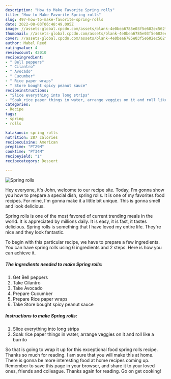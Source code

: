```yaml
---
description: "How to Make Favorite Spring rolls"
title: "How to Make Favorite Spring rolls"
slug: 497-how-to-make-favorite-spring-rolls
date: 2022-08-03T06:48:49.095Z
image: //assets-global.cpcdn.com/assets/blank-4e0bea6785e03f5e602ec562f230caae08da540cada707380b4fe1bbebba43da.png
thumbnail: //assets-global.cpcdn.com/assets/blank-4e0bea6785e03f5e602ec562f230caae08da540cada707380b4fe1bbebba43da.png
cover: //assets-global.cpcdn.com/assets/blank-4e0bea6785e03f5e602ec562f230caae08da540cada707380b4fe1bbebba43da.png
author: Mabel Reed
ratingvalue: 4
reviewcount: 42010
recipeingredient:
- " Bell peppers"
- " Cilantro"
- " Avocado"
- " Cucumber"
- " Rice paper wraps"
- " Store bought spicy peanut sauce"
recipeinstructions:
- "Slice everything into long strips"
- "Soak rice paper things in water, arrange veggies on it and roll like a burrito"
categories:
- Recipe
tags:
- spring
- rolls

katakunci: spring rolls 
nutrition: 287 calories
recipecuisine: American
preptime: "PT29M"
cooktime: "PT34M"
recipeyield: "1"
recipecategory: Dessert

---
```



![Spring rolls](//assets-global.cpcdn.com/assets/blank-4e0bea6785e03f5e602ec562f230caae08da540cada707380b4fe1bbebba43da.png)

Hey everyone, it's John, welcome to our recipe site. Today, I'm gonna show you how to prepare a special dish, spring rolls. It is one of my favorites food recipes. For mine, I'm gonna make it a little bit unique. This is gonna smell and look delicious.

Spring rolls is one of the most favored of current trending meals in the world. It is appreciated by millions daily. It is easy, it is fast, it tastes delicious. Spring rolls is something that I have loved my entire life. They're nice and they look fantastic.




To begin with this particular recipe, we have to prepare a few ingredients. You can have spring rolls using 6 ingredients and 2 steps. Here is how you can achieve it.

<!--inarticleads1-->

##### The ingredients needed to make Spring rolls:

1. Get  Bell peppers
1. Take  Cilantro
1. Take  Avocado
1. Prepare  Cucumber
1. Prepare  Rice paper wraps
1. Take  Store bought spicy peanut sauce




<!--inarticleads2-->

##### Instructions to make Spring rolls:

1. Slice everything into long strips
1. Soak rice paper things in water, arrange veggies on it and roll like a burrito




So that is going to wrap it up for this exceptional food spring rolls recipe. Thanks so much for reading. I am sure that you will make this at home. There is gonna be more interesting food at home recipes coming up. Remember to save this page in your browser, and share it to your loved ones, friends and colleague. Thanks again for reading. Go on get cooking!
